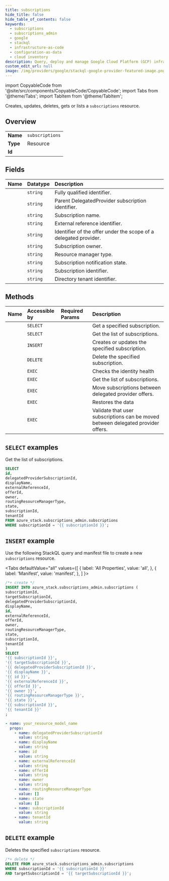 ```yaml
---
title: subscriptions
hide_title: false
hide_table_of_contents: false
keywords:
  - subscriptions
  - subscriptions_admin
  - google
  - stackql
  - infrastructure-as-code
  - configuration-as-data
  - cloud inventory
description: Query, deploy and manage Google Cloud Platform (GCP) infrastructure and resources using SQL
custom_edit_url: null
image: /img/providers/google/stackql-google-provider-featured-image.png
---
```


import CopyableCode from '@site/src/components/CopyableCode/CopyableCode';
import Tabs from '@theme/Tabs';
import TabItem from '@theme/TabItem';

Creates, updates, deletes, gets or lists a <code>subscriptions</code> resource.

## Overview
<table><tbody>
<tr><td><b>Name</b></td><td><code>subscriptions</code></td></tr>
<tr><td><b>Type</b></td><td>Resource</td></tr>
<tr><td><b>Id</b></td><td><CopyableCode code="azure_stack.subscriptions_admin.subscriptions" /></td></tr>
</tbody></table>

## Fields
| Name | Datatype | Description |
|:-----|:---------|:------------|
| <CopyableCode code="id" /> | `string` | Fully qualified identifier. |
| <CopyableCode code="delegatedProviderSubscriptionId" /> | `string` | Parent DelegatedProvider subscription identifier. |
| <CopyableCode code="displayName" /> | `string` | Subscription name. |
| <CopyableCode code="externalReferenceId" /> | `string` | External reference identifier. |
| <CopyableCode code="offerId" /> | `string` | Identifier of the offer under the scope of a delegated provider. |
| <CopyableCode code="owner" /> | `string` | Subscription owner. |
| <CopyableCode code="routingResourceManagerType" /> | `string` | Resource manager type. |
| <CopyableCode code="state" /> | `string` | Subscription notification state. |
| <CopyableCode code="subscriptionId" /> | `string` | Subscription identifier. |
| <CopyableCode code="tenantId" /> | `string` | Directory tenant identifier. |

## Methods
| Name | Accessible by | Required Params | Description |
|:-----|:--------------|:----------------|:------------|
| <CopyableCode code="get" /> | `SELECT` | <CopyableCode code="subscriptionId, targetSubscriptionId" /> | Get a specified subscription. |
| <CopyableCode code="list" /> | `SELECT` | <CopyableCode code="subscriptionId" /> | Get the list of subscriptions. |
| <CopyableCode code="create_or_update" /> | `INSERT` | <CopyableCode code="subscriptionId, targetSubscriptionId" /> | Creates or updates the specified subscription. |
| <CopyableCode code="delete" /> | `DELETE` | <CopyableCode code="subscriptionId, targetSubscriptionId" /> | Delete the specified subscription. |
| <CopyableCode code="check_identity_health" /> | `EXEC` | <CopyableCode code="subscriptionId" /> | Checks the identity health |
| <CopyableCode code="check_name_availability" /> | `EXEC` | <CopyableCode code="subscriptionId" /> | Get the list of subscriptions. |
| <CopyableCode code="move_subscriptions" /> | `EXEC` | <CopyableCode code="subscriptionId, data__resources" /> | Move subscriptions between delegated provider offers. |
| <CopyableCode code="restore_data" /> | `EXEC` | <CopyableCode code="subscriptionId" /> | Restores the data |
| <CopyableCode code="validate_move_subscriptions" /> | `EXEC` | <CopyableCode code="subscriptionId, data__resources" /> | Validate that user subscriptions can be moved between delegated provider offers. |

## `SELECT` examples

Get the list of subscriptions.


```sql
SELECT
id,
delegatedProviderSubscriptionId,
displayName,
externalReferenceId,
offerId,
owner,
routingResourceManagerType,
state,
subscriptionId,
tenantId
FROM azure_stack.subscriptions_admin.subscriptions
WHERE subscriptionId = '{{ subscriptionId }}';
```
## `INSERT` example

Use the following StackQL query and manifest file to create a new <code>subscriptions</code> resource.

<Tabs
    defaultValue="all"
    values={[
        { label: 'All Properties', value: 'all', },
        { label: 'Manifest', value: 'manifest', },
    ]
}>
<TabItem value="all">

```sql
/*+ create */
INSERT INTO azure_stack.subscriptions_admin.subscriptions (
subscriptionId,
targetSubscriptionId,
delegatedProviderSubscriptionId,
displayName,
id,
externalReferenceId,
offerId,
owner,
routingResourceManagerType,
state,
subscriptionId,
tenantId
)
SELECT 
'{{ subscriptionId }}',
'{{ targetSubscriptionId }}',
'{{ delegatedProviderSubscriptionId }}',
'{{ displayName }}',
'{{ id }}',
'{{ externalReferenceId }}',
'{{ offerId }}',
'{{ owner }}',
'{{ routingResourceManagerType }}',
'{{ state }}',
'{{ subscriptionId }}',
'{{ tenantId }}'
;
```
</TabItem>
<TabItem value="manifest">

```yaml
- name: your_resource_model_name
  props:
    - name: delegatedProviderSubscriptionId
      value: string
    - name: displayName
      value: string
    - name: id
      value: string
    - name: externalReferenceId
      value: string
    - name: offerId
      value: string
    - name: owner
      value: string
    - name: routingResourceManagerType
      value: []
    - name: state
      value: []
    - name: subscriptionId
      value: string
    - name: tenantId
      value: string

```
</TabItem>
</Tabs>

## `DELETE` example

Deletes the specified <code>subscriptions</code> resource.

```sql
/*+ delete */
DELETE FROM azure_stack.subscriptions_admin.subscriptions
WHERE subscriptionId = '{{ subscriptionId }}'
AND targetSubscriptionId = '{{ targetSubscriptionId }}';
```
